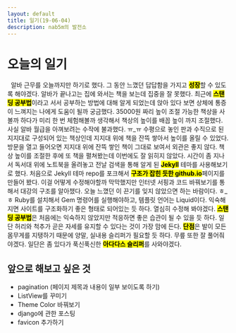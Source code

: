 ```yaml
---
layout: default
title: 일기(19-06-04)
description: nab5m의 발전소
---
```


# 오늘의 일기
<p>&nbsp;&nbsp;알바 근무를 오늘까지만 하기로 했다. 그 동안 느꼈던 답답함을 가지고 <mark><strong>성장</strong></mark>할 수
있도록 해야겠다. 알바가 끝나고는 집에 와서는 책을 보는데 집중을 잘 못했다. 최근에 <mark><strong>스탠딩 공부법</strong></mark>이라고 서서 공부하는 방법에 대해 알게 되었는데 앉아 있다 보면 상체에 통증이 느껴지는 나에게 도움이 될까 궁금했다. 35000원 짜리 높이 조절 가능한 책상을 사볼까 하다가 미리 한 번 체험해볼까 생각해서 책상의 높이를 배꼽 높이 까지 조절했다. 사실 알바 월급을 아껴보려는 수작에 불과했다. ㅠ_ㅠ 수평으로 놓인 판과 수직으로 된 지지대로 구성되어 있는 책상인데 지지대 위에 책을 잔뜩 쌓아서 높이를 올릴 수 있었다. 방문을 열고 들어오면 지지대 위에 잔뜩 쌓인 책이 그대로 보여서 외관은 좋지 않다. 책상 높이를 조절한 후에 또 책을 펼쳐봤는데 이번에도 잘 읽히지 않았다. 시간이 좀 지나서 독서대 위에 노트북을 올려놓고 전날 검색을 통해 알게 된 <mark><strong>Jekyll</strong></mark> 테마를 사용해보기로 했다. 처음으로 Jekyll 테마 repo를 포크해서 <mark><strong>구조가 잡힌 듯한 github.io</strong></mark>페이지를 만들어 봤다. 이걸 어떻게 수정해야할까 막막했지만 인터넷 서핑과 코드 바꿔보기를 통해서 대강의 구조를 알아챘다. 오늘 느꼈던 이 끈기를 잊지 않았으면 하는 바람이다. ㅎ_ㅎ Ruby를 설치해서 Gem 명령어를 실행해야하고, 템플릿 언어는 Liquid이다. 익숙해지면 사이트를 구조화하기 좋은 형태로 되어있는 듯 하다. 열심히 수정해 봐야겠다. <mark><strong>스탠딩 공부법</strong></mark>은 처음에는 익숙하지 않았지만 적응하면 좋은 습관이 될 수 있을 듯 하다. 일단 허리와 척추가 곧은 자세를 유지할 수 있다는 것이 가장 맘에 든다. <mark><strong>단점</strong></mark>은 발이 모든 몸무게를 지탱하기 때문에 양말, 실내용 슬리퍼가 필요할 듯 하다. 무릎 또한 잘 풀어줘야겠다. 일단은 좀 있다가 푹신푹신한 <mark><strong>아다다스 슬리퍼</strong></mark>를 사와야겠다.</p>

## 앞으로 해보고 싶은 것
* pagination (페이지 제목과 내용이 일부 보이도록 하기)
* ListView를 꾸미기
* Theme Color 바꿔보기
* django에 관한 포스팅
* favicon 추가하기